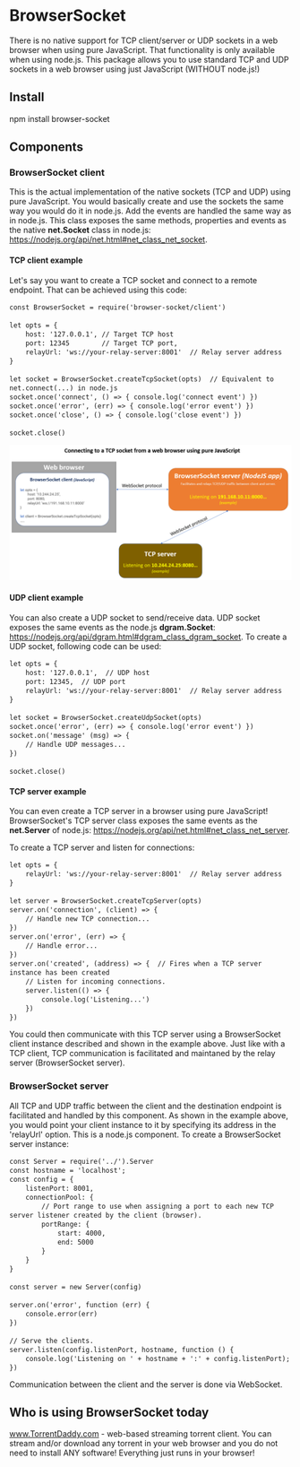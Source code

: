 # BrowserSocket
There is no native support for TCP client/server or UDP sockets in a web browser when using pure JavaScript.  That functionality is only available when using node.js.  This package allows you to use standard TCP and UDP sockets in a web browser using just JavaScript (WITHOUT node.js!)

## Install
npm install browser-socket

## Components
### BrowserSocket client
This is the actual implementation of the native sockets (TCP and UDP) using pure JavaScript.  You would basically create and use the sockets the same way you would do it in node.js.  Add the events are handled the same way as in node.js.  This class exposes the same methods, properties and events as the native <b>net.Socket</b> class in node.js: https://nodejs.org/api/net.html#net_class_net_socket.  

#### TCP client example
Let's say you want to create a TCP socket and connect to a remote endpoint.  That can be achieved using this code:

```
const BrowserSocket = require('browser-socket/client')

let opts = {
    host: '127.0.0.1', // Target TCP host
    port: 12345        // Target TCP port,
    relayUrl: 'ws://your-relay-server:8001'  // Relay server address
}

let socket = BrowserSocket.createTcpSocket(opts)  // Equivalent to net.connect(...) in node.js
socket.once('connect', () => { console.log('connect event') })
socket.once('error', (err) => { console.log('error event') })
socket.once('close', () => { console.log('close event') })

socket.close()
```

![alt text](https://github.com/agladshteyn/BrowserSocket/blob/master/docs/diagram.PNG)

#### UDP client example
You can also create a UDP socket to send/receive data.  UDP socket exposes the same events as the node.js <b>dgram.Socket</b>: https://nodejs.org/api/dgram.html#dgram_class_dgram_socket.  To create a UDP socket, following code can be used:

```
let opts = {
    host: '127.0.0.1',  // UDP host
    port: 12345,  // UDP port
    relayUrl: 'ws://your-relay-server:8001'  // Relay server address
}

let socket = BrowserSocket.createUdpSocket(opts)
socket.once('error', (err) => { console.log('error event') })
socket.on('message' (msg) => {
    // Handle UDP messages...
})

socket.close()
```
#### TCP server example
You can even create a TCP server in a browser using pure JavaScript!  BrowserSocket's TCP server class exposes the same events as the <b>net.Server</b> of node.js: https://nodejs.org/api/net.html#net_class_net_server.

To create a TCP server and listen for connections:
```
let opts = {
    relayUrl: 'ws://your-relay-server:8001'  // Relay server address
}

let server = BrowserSocket.createTcpServer(opts)
server.on('connection', (client) => {
    // Handle new TCP connection...
})
server.on('error', (err) => {
    // Handle error...
})
server.on('created', (address) => {  // Fires when a TCP server instance has been created
    // Listen for incoming connections.
    server.listen(() => {
        console.log('Listening...')
    })
})
```

You could then communicate with this TCP server using a BrowserSocket client instance described and shown in the example above. Just like with a TCP client, TCP communication is facilitated and maintaned by the relay server (BrowserSocket server).


### BrowserSocket server
All TCP and UDP traffic between the client and the destination endpoint is facilitated and handled by this component.  As shown in the example above, you would point your client instance to it by specifying its address in the 'relayUrl' option.  This is a node.js component.
To create a BrowserSocket server instance:
```
const Server = require('../').Server
const hostname = 'localhost';
const config = {
    listenPort: 8001,
    connectionPool: {
        // Port range to use when assigning a port to each new TCP server listener created by the client (browser).
        portRange: {
            start: 4000,
            end: 5000
        }
    }
}

const server = new Server(config)

server.on('error', function (err) {
    console.error(err)
})

// Serve the clients.
server.listen(config.listenPort, hostname, function () {
    console.log('Listening on ' + hostname + ':' + config.listenPort);
})
```
Communication between the client and the server is done via WebSocket.

## Who is using BrowserSocket today
www.TorrentDaddy.com - web-based streaming torrent client.  You can stream and/or download any torrent in your web browser and you do not need to install ANY software!  Everything just runs in your browser!
